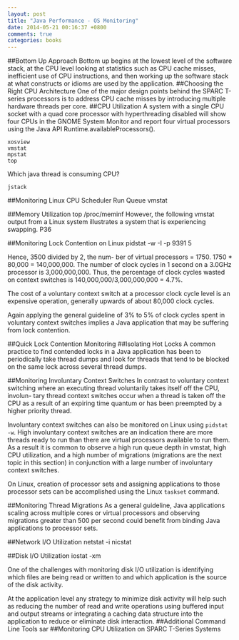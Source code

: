 ```yaml
---
layout: post
title: "Java Performance - OS Monitoring"
date: 2014-05-21 00:16:37 +0800
comments: true
categories: books
---
```

##Bottom Up Approach
Bottom up begins at the lowest level of the software stack, at the CPU level looking at statistics such as CPU cache misses, inefficient use of CPU instructions, and then working up the software stack at what constructs or idioms are used by the application.
##Choosing the Right CPU Architecture 
One of the major design points behind the SPARC T-series processors is to address CPU cache misses by introducing multiple hardware threads per core.
##CPU Utilization
A system with a single CPU socket with a quad core processor with hyperthreading disabled will show four CPUs in the GNOME System Monitor and report four virtual processors using the Java API Runtime.availableProcessors(). 

	xosview
	vmstat
	mpstat
	top 

Which java thread is consuming CPU?

	jstack
##Monitoring Linux CPU Scheduler Run Queue
	vmstat

##Memory Utilization
	top
	/proc/meminf
However, the following vmstat output from a Linux system illustrates a system that is experiencing swapping.  P36

##Monitoring Lock Contention on Linux
	pidstat -w -I -p 9391 5

Hence, 3500 divided by 2, the num- ber of virtual processors = 1750. 1750 * 80,000 = 140,000,000. The number of clock cycles in 1 second on a 3.0GHz processor is 3,000,000,000. Thus, the percentage of clock cycles wasted on context switches is 140,000,000/3,000,000,000 = 4.7%. 

The cost of a voluntary context switch at a processor clock cycle level is an expensive operation, generally upwards of about 80,000 clock cycles. 

Again applying the general guideline of 3% to 5% of clock cycles spent in voluntary context switches implies a Java application that may be suffering from lock contention. 

##Quick Lock Contention Monitoring
##Isolating Hot Locks 
A common practice to find contended locks in a Java application has been to periodically take thread dumps and look for threads that tend to be blocked on the same lock across several thread dumps.  

##Monitoring Involuntary Context Switches 
In contrast to voluntary context switching where an executing thread voluntarily takes itself off the CPU, involun- tary thread context switches occur when a thread is taken off the CPU as a result of an expiring time quantum or has been preempted by a higher priority thread. 

Involuntary context switches can also be monitored on Linux using `pidstat -w`. High involuntary context switches are an indication there are more threads ready to run than there are virtual processors available to run them. As a result it is common to observe a high run queue depth in vmstat, high CPU utilization, and a high number of migrations (migrations are the next topic in this section) in conjunction with a large number of involuntary context switches.

On Linux, creation of processor sets and assigning applications to those processor sets can be accomplished using the Linux `taskset` command.

##Monitoring Thread Migrations 
As a general guideline, Java applications scaling across multiple cores or virtual processors and observing migrations greater than 500 per second could benefit from binding Java applications to processor sets.  

##Network I/O Utilization 
	netstat -i 
	nicstat

##Disk I/O Utilization
	iostat -xm

One of the challenges with monitoring disk I/O utilization is identifying which files are being read or written to and which application is the source of the disk activity.

At the application level any strategy to minimize disk activity will help such as reducing the number of read and write operations using buffered input and output streams or integrating a caching data structure into the application to reduce or eliminate disk interaction.
##Additional Command Line Tools 
	sar
##Monitoring CPU Utilization on SPARC T-Series Systems
